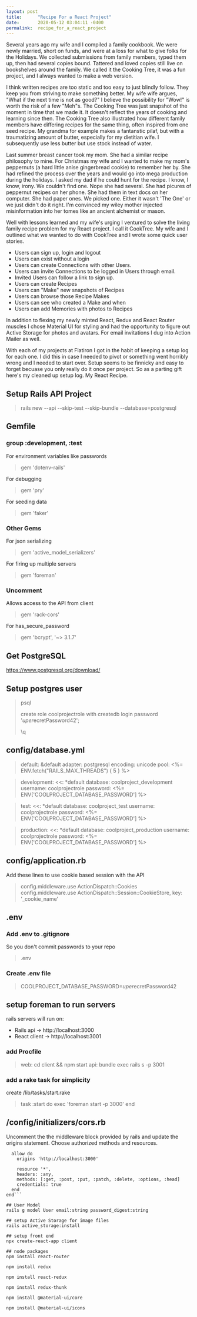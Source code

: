 ```yaml
---
layout: post
title:      "Recipe For a React Project"
date:       2020-05-12 03:04:11 -0400
permalink:  recipe_for_a_react_project
---
```



Several years ago my wife and I compiled a family cookbook.  We were newly married, short on funds, and were at a loss for what to give folks for the Holidays.  We collected submissions from family members, typed them up,  then had several copies bound.  Tattered and loved copies still live on bookshelves around the family.  We called it the Cooking Tree, it was a fun project, and I always wanted to make a web version.

I think written recipes are too static and too easy to just blindly follow.  They keep you from striving to make something better.  My wife wife argues, "What if the next time is not as good?"   I believe the possibility for "Wow!" is worth the risk of a few "Meh"s.  The Cooking Tree was just snapshot of the moment in time that we made it.  It doesn't reflect the years of cooking and learning since then.  The Cooking Tree also illustrated how different family members have differing recipes for the same thing, often inspired from one seed recipe.  My grandma for example makes a fantanstic pilaf, but with a traumatizing amount of butter, especially for my dietitian wife.  I subsequently use less butter but use stock instead of water.

Last summer breast cancer took my mom.  She had a similar recipe philosophy to mine.  For Christmas my wife and I wanted to make my mom's peppernuts (a hard little anise gingerbread cookie) to remember her by. She had refined the process over the years and would go into mega production during the holidays.  I asked my dad if he could hunt for the recipe.  I know, I know, irony.  We couldn't find one.  Nope she had several.  She had picures of peppernut recipes on her phone.  She had them in text docs on her computer.  She had paper ones.  We picked one.  Either it wasn't 'The One' or we just didn't do it right.  I'm convinced my wiley mother injected misinformation into her tomes like an ancient alchemist or mason.

Well with lessons learned and my wife's urging I ventured to solve the living family recipe problem for my React project.  I call it CookTree.  My wife and I outlined what we wanted to do with CookTree and I wrote some quick user stories.

* Users can sign up, login and logout
* Users can exist without a login
* Users can create Connections with other Users.
* Users can invite Connections to be logged in Users through email.
* Invited Users can follow a link to sign up. 
* Users can create Recipes
* Users can "Make" new snapshots of Recipes
* Users can browse those Recipe Makes
* Users can see who created a Make and when
* Users can add Memories with photos to Recipes

In addition to flexing my newly minted React, Redux and React Router muscles I chose Material UI for styling and had the opportunity to figure out Active Storage for photos and avatars.  For email invitations I dug into Action Mailer as well.

With each of my projects at Flatiron I got in the habit of keeping a setup log for each one.  I did this in case I needed to pivot or something went horribly wrong and I needed to start over.  Setup seems to be finnicky and easy to forget becuase you only really do it once per project.  So as a parting gift here's my cleaned up setup log.  My React Recipe.

## Setup Rails API Project

 > rails new <COOL-PROJECT> --api --skip-test --skip-bundle --database=postgresql

## Gemfile

### group :development, :test
For environment variables like passwords
> gem 'dotenv-rails' 

For debugging
> gem 'pry' 
 
For seeding data
> gem 'faker' 

### Other Gems
For json serializing
> gem 'active_model_serializers'

For firing up multiple servers
> gem 'foreman' 

### Uncomment
Allows access to the API from client
> gem 'rack-cors' 

For has_secure_password
> gem 'bcrypt', '~> 3.1.7' 

## Get PostgreSQL

https://www.postgresql.org/download/

## Setup postgres user

> psql
> 
> create role coolprojectrole with createdb login password '$uper$ecretPassword42';
> 
> \q


## config/database.yml

>default: &default
>  adapter: postgresql
>  encoding: unicode
>  pool: <%= ENV.fetch("RAILS_MAX_THREADS") { 5 } %>

>development:
>  <<: *default
>  database: coolproject_development
>  username: coolprojectrole
>  password: <%= ENV['COOLPROJECT_DATABASE_PASSWORD'] %>

>test:
>  <<: *default
>  database: coolproject_test
>  username: coolprojectrole
>  password: <%= ENV['COOLPROJECT_DATABASE_PASSWORD'] %>

>production:
>  <<: *default
>  database: coolproject_production
>  username: coolprojectrole
>  password: <%= ENV['COOLPROJECT_DATABASE_PASSWORD'] %>

## config/application.rb
Add these lines to use cookie based session with the API

> config.middleware.use ActionDispatch::Cookies
> config.middleware.use ActionDispatch::Session::CookieStore, key: '_cookie_name'

## .env

### Add .env to .gitignore 
So you don't commit passwords to your repo

> .env

### Create .env file
> COOLPROJECT_DATABASE_PASSWORD=$uper$ecretPassword42

## setup foreman to run servers
rails servers will run on:
  * Rails api -> http://localhost:3000
  * React client -> http://localhost:3001

### add Procfile
> web: cd client && npm start
> api: bundle exec rails s -p 3001

### add a rake task for simplicity
create /lib/tasks/start.rake

> task :start do
>  exec 'foreman start -p 3000'
> end

## /config/initializers/cors.rb
Uncomment the the middleware block provided by rails and update the origins statement.  Choose authorized methods and resources.

```Rails.application.config.middleware.insert_before 0, Rack::Cors do
  allow do
    origins 'http://localhost:3000'

    resource '*',
    headers: :any,
    methods: [:get, :post, :put, :patch, :delete, :options, :head]
    credentials: true
  end
end```

## User Model
rails g model User email:string password_digest:string

## setup Active Storage for image files
rails active_storage:install

## setup front end
npx create-react-app client

## node packages
npm install react-router

npm install redux

npm install react-redux

npm install redux-thunk

npm install @material-ui/core

npm install @material-ui/icons





